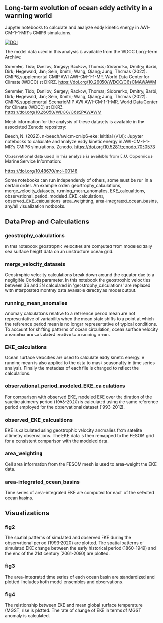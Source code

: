 ## Long-term evolution of ocean eddy activity in a warming world

Jupyter notebooks to calculate and analyze eddy kinetic energy in AWI-CM-1-1-MR's CMIP6 simulations.

[![DOI](https://zenodo.org/badge/515974861.svg)](https://zenodo.org/badge/latestdoi/515974861)

 The model data used in this analysis is available from the WDCC Long-term Archive:

Semmler, Tido; Danilov, Sergey; Rackow, Thomas; Sidorenko, Dmitry; Barbi, Dirk; Hegewald, Jan; Sein, Dmitri; Wang, Qiang; Jung, Thomas (2022). CMIP6_supplemental CMIP AWI AWI-CM-1-1-MR. World Data Center for Climate (WDCC) at DKRZ. https://doi.org/10.26050/WDCC/C6sCMAWAWM

Semmler, Tido; Danilov, Sergey; Rackow, Thomas; Sidorenko, Dmitry; Barbi, Dirk; Hegewald, Jan; Sein, Dmitri; Wang, Qiang; Jung, Thomas (2022). CMIP6_supplemental ScenarioMIP AWI AWI-CM-1-1-MR. World Data Center for Climate (WDCC) at DKRZ. https://doi.org/10.26050/WDCC/C6sSPAWAWM

 Mesh information for the analysis of these datasets is available in the associated Zenodo repository:

Beech, N. (2022). n-beech/awicm-cmip6-eke: Inititial (v1.0): Jupyter notebooks to calculate and analyze eddy kinetic energy in AWI-CM-1-1-MR's CMIP6 simulations. Zenodo. https://doi.org/10.5281/zenodo.7050573 

 Observational data used in this analysis is available from E.U. Copernicus Marine Service Information:

https://doi.org/10.48670/moi-00148

Some notebooks can run independently of others, some must be run in a certain order. An example order: geostrophy_calculations, merge_velocity_datasets, running_mean_anomalies, 
EKE_calcualtions, observational_period_modeled_EKE_calculations, observed_EKE_calcualtions, area_weighting, area-integrated_ocean_basins, any/all visualization notbooks.

## Data Prep and Calculations

### geostrophy_calculations
In this notebook geostrophic velocities are computed from modeled daily sea surface height data on an unstructure ocean grid. 

### merge_velocity_datasets
Geostrophic velocity calculations break down around the equator due to a negligible Coriolis parameter. In this notebook the geostrophic velocities between 3S and 3N calculated
in 'geostrophy_calculations' are replaced with interpolated monthly data available directly as model output.

### running_mean_anomalies
Anomaly calculations relative to a reference period mean are not representative of variability when the mean state shifts to a point at which the reference period mean is no
longer representative of typical conditions. To account for shifting patterns of ocean circulation, ocean surface velocity anomalies are calculated relative to a running mean.

### EKE_calculations
Ocean surface velocities are used to calculate eddy kinetic energy. A running mean is also applied to the data to mask seasonality in time series analysis. FInally the metadata
of each file is changed to reflect the calculations.

### observational_period_modeled_EKE_calculations
For comparison with observed EKE, modeled EKE over the diration of the satelite altimetry period (1993-2020) is calculated using the same reference period employed for the
observational dataset (1993-2012).

### observed_EKE_calcualtions
EKE is calculated using geostrophic velocity anomalies from satelite altimetry observations. The EKE data is then remapped to the FESOM grid for a consistent comparison with
the modeled data.

### area_weighting
Cell area information from the FESOM mesh is used to area-weight the EKE data.

### area-integrated_ocean_basins
Time series of area-integrated EKE are computed for each of the selected ocean basins.


## Visualizations

### fig2
The spatial patterns of simulated and observed EKE during the observational period (1993-2020) are plotted. The spatial patterns of simulated EKE change between the early historical period (1860-1949) and the end of the 21st century (2061-2090) are plotted.

### fig3
The area-integrated time series of each ocean basin are standardized and plotted. Includes both model ensembles and observations.

### fig4
The relationship between EKE and mean global surface temperature (MGST) rise is plotted. The rate of change of EKE in terms of MGST anomaly is calculated.

